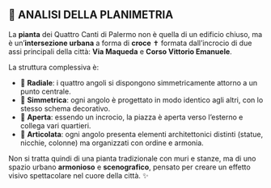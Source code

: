 ## 📐 ANALISI DELLA PLANIMETRIA

La **pianta** dei Quattro Canti di Palermo non è quella di un edificio chiuso, ma è un’**intersezione urbana** a forma di **croce** ✝️ formata dall’incrocio di due assi principali della città: **Via Maqueda** e **Corso Vittorio Emanuele**.

La struttura complessiva è:

- 🔷 **Radiale**: i quattro angoli si dispongono simmetricamente attorno a un punto centrale.
- 🔷 **Simmetrica**: ogni angolo è progettato in modo identico agli altri, con lo stesso schema decorativo.
- 🔷 **Aperta**: essendo un incrocio, la piazza è aperta verso l’esterno e collega vari quartieri.
- 🔷 **Articolata**: ogni angolo presenta elementi architettonici distinti (statue, nicchie, colonne) ma organizzati con ordine e armonia.

Non si tratta quindi di una pianta tradizionale con muri e stanze, ma di uno spazio urbano **armonioso** e **scenografico**, pensato per creare un effetto visivo spettacolare nel cuore della città. ✨
